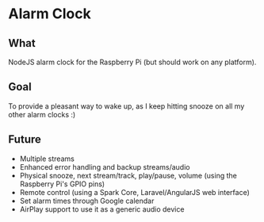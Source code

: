 # Alarm Clock

## What
NodeJS alarm clock for the Raspberry Pi (but should work on any platform).

## Goal
To provide a pleasant way to wake up, as I keep hitting snooze on all my other alarm clocks :)

## Future
- Multiple streams
- Enhanced error handling and backup streams/audio
- Physical snooze, next stream/track, play/pause, volume (using the Raspberry Pi's GPIO pins)
- Remote control (using a Spark Core, Laravel/AngularJS web interface)
- Set alarm times through Google calendar
- AirPlay support to use it as a generic audio device